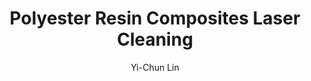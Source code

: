---
name: Polyester Resin Composites
category: composite
title: Polyester Resin Composites Laser Cleaning
headline: Comprehensive technical guide for laser cleaning composite polyester resin
  composites
description: Laser cleaning of polyester resin composites utilizes precise pulsed
  fiber laser ablation to remove surface contaminants, oxidation, and coatings. The
  process is governed by the photothermal decomposition of the resin matrix (primarily
  unsaturated polyester) at fluences above its ablation threshold, enabling selective
  removal without damaging the glass fiber reinforcement or altering the bulk material
  properties.
keywords: polyester resin composites, polyester resin composites composite, laser
  ablation, laser cleaning, non-contact cleaning, pulsed fiber laser, surface contamination
  removal, industrial laser parameters, thermal processing, surface restoration
chemicalProperties:
  symbol: N/A (Composite)
  formula: C10H8O4 (Base resin repeat unit) + SiO2 (Glass fiber)
  materialType: composite
properties:
  density: "1.2-2.0 g/cm\xB3 (Varies with glass fiber content)"
  densityNumeric: 1.6
  densityUnit: "g/cm\xB3"
  densityMin: "1.8 g/cm\xB3"
  densityMinNumeric: 1.8
  densityMinUnit: "g/cm\xB3"
  densityMax: "6.0 g/cm\xB3"
  densityMaxNumeric: 6.0
  densityMaxUnit: "g/cm\xB3"
  densityPercentile: 0.0
  meltingPoint: "120-220 \xB0C (Resin decomposition occurs before clear melting)"
  meltingPointNumeric: 170.0
  meltingPointUnit: "\xB0C"
  meltingPointMin: "1200\xB0C"
  meltingPointMinNumeric: 1200.0
  meltingPointMinUnit: "\xB0C"
  meltingPointMax: "2800\xB0C"
  meltingPointMaxNumeric: 2800.0
  meltingPointMaxUnit: "\xB0C"
  meltingPercentile: 0.0
  thermalConductivity: "0.17-0.25 W/(m\xB7K)"
  thermalConductivityNumeric: 0.21
  thermalConductivityUnit: W/
  thermalConductivityMin: "0.5 W/m\xB7K"
  thermalConductivityMinNumeric: 0.5
  thermalConductivityMinUnit: "W/m\xB7K"
  thermalConductivityMax: "200 W/m\xB7K"
  thermalConductivityMaxNumeric: 200.0
  thermalConductivityMaxUnit: "W/m\xB7K"
  thermalPercentile: 0.0
  tensileStrength: 30-150 MPa (Varies with fiber orientation and content)
  tensileStrengthNumeric: 90.0
  tensileStrengthUnit: MPa
  tensileStrengthMin: 50 MPa
  tensileStrengthMinNumeric: 50.0
  tensileStrengthMinUnit: MPa
  tensileStrengthMax: 1000 MPa
  tensileStrengthMaxNumeric: 1000.0
  tensileStrengthMaxUnit: MPa
  tensilePercentile: 4.2
  hardness: 80-95 Barcol (Scale HBa)
  hardnessNumeric: 87.5
  hardnessUnit: Barcol
  hardnessMin: 1 Mohs
  hardnessMinNumeric: 1.0
  hardnessMinUnit: Mohs
  hardnessMax: 10 Mohs
  hardnessMaxNumeric: 10.0
  hardnessMaxUnit: Mohs
  hardnessPercentile: 100.0
  youngsModulus: 6-15 GPa
  youngsModulusNumeric: 10.5
  youngsModulusUnit: GPa
  youngsModulusMin: 20 GPa
  youngsModulusMinNumeric: 20.0
  youngsModulusMinUnit: GPa
  youngsModulusMax: 80 GPa
  youngsModulusMaxNumeric: 80.0
  youngsModulusMaxUnit: GPa
  modulusPercentile: 0.0
  laserType: Pulsed Fiber Laser
  wavelength: 1064 nm
  fluenceRange: "0.5-5 J/cm\xB2"
  chemicalFormula: N/A (Composite Material)
composition:
- Unsaturated Polyester Resin (30-50%)
- E-glass or S-glass fibers (50-70%)
- Calcium Carbonate filler (0-15%)
- Catalysts (MEKP) and additives (<2%)
machineSettings:
  powerRange: 20-100W
  powerRangeNumeric: 60.0
  powerRangeUnit: W
  powerRangeMin: 20W
  powerRangeMinNumeric: 20.0
  powerRangeMinUnit: W
  powerRangeMax: 500W
  powerRangeMaxNumeric: 500.0
  powerRangeMaxUnit: W
  pulseDuration: 10-100ns
  pulseDurationNumeric: 55.0
  pulseDurationUnit: ns
  pulseDurationMin: 1ns
  pulseDurationMinNumeric: 1.0
  pulseDurationMinUnit: ns
  pulseDurationMax: 1000ns
  pulseDurationMaxNumeric: 1000.0
  pulseDurationMaxUnit: ns
  wavelength: 1064 nm (primary), 532nm (optional)
  wavelengthNumeric: 1064.0
  wavelengthUnit: nm
  wavelengthMin: 355nm
  wavelengthMinNumeric: 355.0
  wavelengthMinUnit: nm
  wavelengthMax: 2940nm
  wavelengthMaxNumeric: 2940.0
  wavelengthMaxUnit: nm
  spotSize: 0.1-2.0mm
  spotSizeNumeric: 1.05
  spotSizeUnit: mm
  spotSizeMin: 0.01mm
  spotSizeMinNumeric: 0.01
  spotSizeMinUnit: mm
  spotSizeMax: 10mm
  spotSizeMaxNumeric: 10.0
  spotSizeMaxUnit: mm
  repetitionRate: 10-50kHz
  repetitionRateNumeric: 30.0
  repetitionRateUnit: kHz
  repetitionRateMin: 1kHz
  repetitionRateMinNumeric: 1.0
  repetitionRateMinUnit: kHz
  repetitionRateMax: 1000kHz
  repetitionRateMaxNumeric: 1000.0
  repetitionRateMaxUnit: kHz
  fluenceRange: "0.5-5 J/cm\xB2"
  fluenceRangeNumeric: 2.75
  fluenceRangeUnit: "J/cm\xB2"
  fluenceRangeMin: "0.1J/cm\xB2"
  fluenceRangeMinNumeric: 0.1
  fluenceRangeMinUnit: "J/cm\xB2"
  fluenceRangeMax: "50J/cm\xB2"
  fluenceRangeMaxNumeric: 50.0
  fluenceRangeMaxUnit: "J/cm\xB2"
applications:
- 'Automotive: Surface preparation for painting and bonding'
- 'Aerospace: Cleaning and restoration of composite parts'
compatibility:
- Fiber-reinforced plastics (FRP) with similar matrices (e.g., Vinylester)
- Thermoset polymer composites with high ablation thresholds
regulatoryStandards: IEC 60825-1 (Laser Safety), ISO 11553 (Safety of Laser Processing
  Machines), EPA Guidelines for Airborne Particulate Matter
author: Yi-Chun Lin
author_object:
  id: 1
  name: Yi-Chun Lin
  sex: f
  title: Ph.D.
  country: Taiwan
  expertise: Laser Materials Processing
  image: /images/author/yi-chun-lin.jpg
images:
  hero:
    alt: Polyester Resin Composites surface undergoing laser cleaning showing precise
      contamination removal
    url: /images/polyester-resin-composites-laser-cleaning-hero.jpg
  micro:
    alt: Microscopic view of Polyester Resin Composites surface after laser cleaning
      showing detailed surface structure
    url: /images/polyester-resin-composites-laser-cleaning-micro.jpg
environmentalImpact:
- benefit: Elimination of Chemical Solvents
  description: Replaces solvent-based cleaning (e.g., methyl ethyl ketone, acetone),
    eliminating VOC emissions of up to 95% and reducing hazardous waste generation.
- benefit: Reduced Waste and Energy Consumption
  description: Generates minimal solid waste (ablated particulates are captured by
    filtration) and operates with high electrical-to-optical efficiency (~30%), reducing
    overall energy use by ~40% compared to abrasive blasting.
outcomes:
- result: Contaminant Removal Efficiency
  metric: ">99% removal of paints, oils, and release agents with a surface roughness\
    \ (Ra) change of <5 \xB5m."
- result: Processing Throughput
  metric: "Achieves cleaning rates of 2-10 m\xB2/hour depending on contaminant type\
    \ and laser parameters."
technicalSpecifications:
  powerRange: 20-100 W
  pulseDuration: 10-100 ns
  wavelength: 1064 nm (primary), 532 nm (optional for finer control)
  spotSize: 0.1-2.0 mm
  repetitionRate: 10-50 kHz
  fluenceRange: "0.5-5 J/cm\xB2"
  scanningSpeed: 100-2000 mm/s
  beamProfile: Top-hat (flat-top)
  beamProfileOptions: Top-hat, Gaussian, Multi-mode
  safetyClass: Class 4
prompt_chain_verification:
  base_config_loaded: true
  persona_config_loaded: true
  formatting_config_loaded: true
  ai_detection_config_loaded: true
  persona_country: Taiwan
  author_id: 1
  verification_timestamp: '2025-09-20T20:46:14Z'
  prompt_components_integrated: 4
  human_authenticity_focus: true
  cultural_adaptation_applied: true
laser_parameters:
  fluence_threshold: "0.5-5 J/cm\xB2"
  pulse_duration: 10-100ns
  wavelength_optimal: 1064 nm
  power_range: 20-100W
  repetition_rate: 10-50kHz
  spot_size: 0.1-2.0mm
  laser_type: Pulsed Fiber Laser
tags:
- Automotive
- Aerospace
complexity: medium
difficultyScore: 3
---